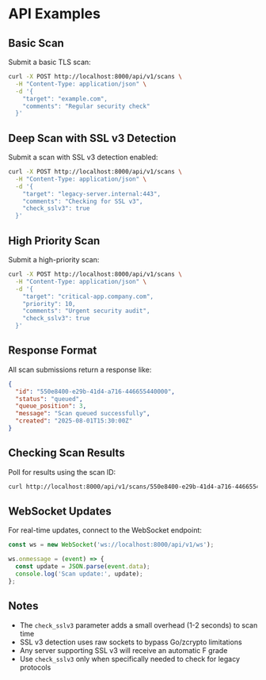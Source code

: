 # API Examples

## Basic Scan

Submit a basic TLS scan:

```bash
curl -X POST http://localhost:8000/api/v1/scans \
  -H "Content-Type: application/json" \
  -d '{
    "target": "example.com",
    "comments": "Regular security check"
  }'
```

## Deep Scan with SSL v3 Detection

Submit a scan with SSL v3 detection enabled:

```bash
curl -X POST http://localhost:8000/api/v1/scans \
  -H "Content-Type: application/json" \
  -d '{
    "target": "legacy-server.internal:443",
    "comments": "Checking for SSL v3",
    "check_sslv3": true
  }'
```

## High Priority Scan

Submit a high-priority scan:

```bash
curl -X POST http://localhost:8000/api/v1/scans \
  -H "Content-Type: application/json" \
  -d '{
    "target": "critical-app.company.com",
    "priority": 10,
    "comments": "Urgent security audit",
    "check_sslv3": true
  }'
```

## Response Format

All scan submissions return a response like:

```json
{
  "id": "550e8400-e29b-41d4-a716-446655440000",
  "status": "queued",
  "queue_position": 3,
  "message": "Scan queued successfully",
  "created": "2025-08-01T15:30:00Z"
}
```

## Checking Scan Results

Poll for results using the scan ID:

```bash
curl http://localhost:8000/api/v1/scans/550e8400-e29b-41d4-a716-446655440000
```

## WebSocket Updates

For real-time updates, connect to the WebSocket endpoint:

```javascript
const ws = new WebSocket('ws://localhost:8000/api/v1/ws');

ws.onmessage = (event) => {
  const update = JSON.parse(event.data);
  console.log('Scan update:', update);
};
```

## Notes

- The `check_sslv3` parameter adds a small overhead (1-2 seconds) to scan time
- SSL v3 detection uses raw sockets to bypass Go/zcrypto limitations
- Any server supporting SSL v3 will receive an automatic F grade
- Use `check_sslv3` only when specifically needed to check for legacy protocols